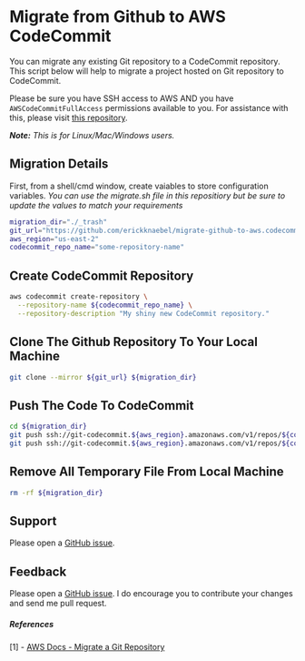 # Migrate from Github to AWS CodeCommit
You can migrate any existing Git repository to a CodeCommit repository. This script below will help to migrate a project hosted on  Git repository to CodeCommit. 

Please be sure you have SSH access to AWS AND you have `AWSCodeCommitFullAccess` permissions available to you. For assistance with this, please visit [this repository](https://github.com/erickknaebel/aws-code-commit-setup).

_**Note:** This is for Linux/Mac/Windows users._

## Migration Details
First, from a shell/cmd window, create vaiables to store configuration variables.
_You can use the migrate.sh file in this repositiory but be sure to update the values to match your requirements_
```sh
migration_dir="./_trash"
git_url="https://github.com/erickknaebel/migrate-github-to-aws.codecommit.git"
aws_region="us-east-2"
codecommit_repo_name="some-repository-name"
```

## Create CodeCommit Repository
```sh
aws codecommit create-repository \
  --repository-name ${codecommit_repo_name} \
  --repository-description "My shiny new CodeCommit repository."
```

## Clone The Github Repository To Your Local Machine
```sh
git clone --mirror ${git_url} ${migration_dir}
```

## Push The Code To CodeCommit
```sh
cd ${migration_dir}
git push ssh://git-codecommit.${aws_region}.amazonaws.com/v1/repos/${codecommit_repo_name} --all
git push ssh://git-codecommit.${aws_region}.amazonaws.com/v1/repos/${codecommit_repo_name} --tags
```

## Remove All Temporary File From Local Machine
```sh
rm -rf ${migration_dir}
```

## Support
Please open a [GitHub issue](https://github.com/erickknaebel/migrate-github-to-aws-codecommit/issues/new).

## Feedback
Please open a [GitHub issue](https://github.com/erickknaebel/migrate-github-to-aws-codecommit/issues/new). I do encourage you to contribute your changes and send me pull request.

##### References
[1] - [AWS Docs - Migrate a Git Repository](https://docs.aws.amazon.com/codecommit/latest/userguide/how-to-migrate-repository-existing.html)